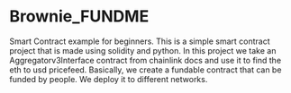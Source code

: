# Brownie_FUNDME
Smart Contract example for beginners.
This is a simple smart contract project that is made using solidity and python.
In this project we take an Aggregatorv3Interface contract from chainlink docs and use it to find the eth to usd pricefeed.
Basically, we create a fundable contract that can be funded by people.
We deploy it to different networks.
